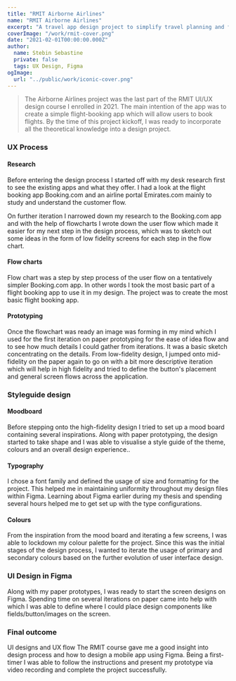 ```yaml
---
title: "RMIT Airborne Airlines"
name: "RMIT Airborne Airlines"
excerpt: "A travel app design project to simplify travel planning and flight booking, done as part of the RMIT University course"
coverImage: "/work/rmit-cover.png"
date: "2021-02-01T00:00:00.000Z"
author:
  name: Stebin Sebastine
  private: false
  tags: UX Design, Figma
ogImage:
  url: "../public/work/iconic-cover.png"
---
```


> The Airborne Airlines project was the last part of the RMIT UI/UX design course I enrolled in 2021. The main intention of the app was to create a simple flight-booking app which will allow users to book flights. By the time of this project kickoff, I was ready to incorporate all the theoretical knowledge into a design project.

### UX Process

#### Research

Before entering the design process I started off with my desk research first to see the existing apps and what they offer. I had a look at the flight booking app Booking.com and an airline portal Emirates.com mainly to study and understand the customer flow.

On further iteration I narrowed down my research to the Booking.com app and with the help of flowcharts I wrote down the user flow which made it easier for my next step in the design process, which was to sketch out some ideas in the form of low fidelity screens for each step in the flow chart.

#### Flow charts

Flow chart was a step by step process of the user flow on a tentatively simpler Booking.com app. In other words I took the most basic part of a flight booking app to use it in my design. The project was to create the most basic flight booking app.

#### Prototyping

Once the flowchart was ready an image was forming in my mind which I used for the first iteration on paper prototyping for the ease of idea flow and to see how much details I could gather from iterations. It was a basic sketch concentrating on the details. From low-fidelity design, I jumped onto mid-fidelity on the paper again to go on with a bit more descriptive iteration which will help in high fidelity and tried to define the button's placement and general screen flows across the application.

### Styleguide design

#### Moodboard

Before stepping onto the high-fidelity design I tried to set up a mood board containing several inspirations. Along with paper prototyping, the design started to take shape and I was able to visualise a style guide of the theme, colours and an overall design experience..

#### Typography

I chose a font family and defined the usage of size and formatting for the project. This helped me in maintaining uniformity throughout my design files within Figma. Learning about Figma earlier during my thesis and spending several hours helped me to get set up with the type configurations.

#### Colours

From the inspiration from the mood board and iterating a few screens, I was able to lockdown my colour palette for the project. Since this was the initial stages of the design process, I wanted to iterate the usage of primary and secondary colours based on the further evolution of user interface design.

### UI Design in Figma

Along with my paper prototypes, I was ready to start the screen designs on Figma. Spending time on several iterations on paper came into help with which I was able to define where I could place design components like fields/button/images on the screen.

### Final outcome

UI designs and UX flow
The RMIT course gave me a good insight into design process and how to design a mobile app using Figma. Being a first-timer I was able to follow the instructions and present my prototype via video recording and complete the project successfully.
